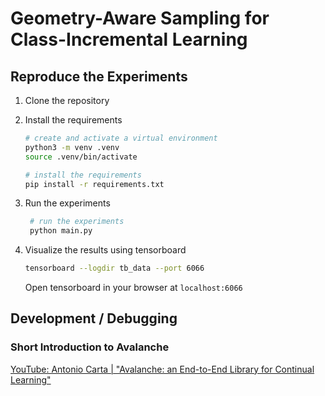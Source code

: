 # Geometry-Aware Sampling for Class-Incremental Learning

## Reproduce the Experiments

1) Clone the repository
2) Install the requirements
   ```bash
   # create and activate a virtual environment
   python3 -m venv .venv
   source .venv/bin/activate
   
   # install the requirements
   pip install -r requirements.txt
   ```

3) Run the experiments
   ```bash
    # run the experiments
    python main.py
    ```

4) Visualize the results using tensorboard
   ```bash
   tensorboard --logdir tb_data --port 6066
   ```

   Open tensorboard in your browser at `localhost:6066`

## Development / Debugging

### Short Introduction to Avalanche

[YouTube: Antonio Carta | "Avalanche: an End-to-End Library for Continual Learning"
](https://www.youtube.com/watch?v=n6mykeLdeg0)